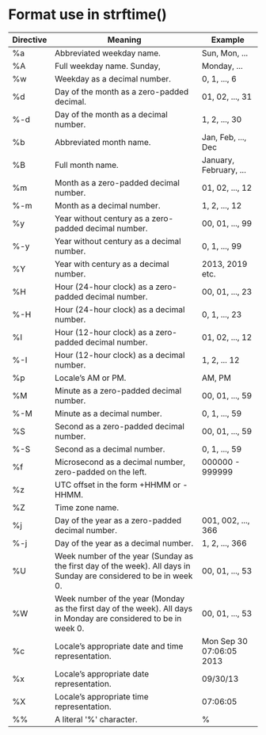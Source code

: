 # Format use in strftime()

| Directive	| Meaning | Example |
| ----------- | ----------- | ----------- |
| %a	        | Abbreviated weekday name.	                                                                                              | Sun, Mon, ... |
| %A	        | Full weekday name.	Sunday,                                                                                           | Monday, ... |
| %w	        | Weekday as a decimal number.	                                                                                          | 0, 1, ..., 6 |
| %d	        | Day of the month as a zero-padded decimal.	                                                                          | 01, 02, ..., 31 |
| %-d	        | Day of the month as a decimal number.	                                                                                  | 1, 2, ..., 30 |
| %b	        | Abbreviated month name.	                                                                                              | Jan, Feb, ..., Dec |
| %B	        | Full month name.	                                                                                                      | January, February, ... |
| %m	        | Month as a zero-padded decimal number.	                                                                              | 01, 02, ..., 12 |
| %-m	        | Month as a decimal number.	                                                                                          | 1, 2, ..., 12 |
| %y	        | Year without century as a zero-padded decimal number.	                                                                  | 00, 01, ..., 99 |
| %-y	        | Year without century as a decimal number.	                                                                              | 0, 1, ..., 99 |
| %Y	        | Year with century as a decimal number.	                                                                              | 2013, 2019 etc. |
| %H	        | Hour (24-hour clock) as a zero-padded decimal number.	                                                                  | 00, 01, ..., 23 |
| %-H	        | Hour (24-hour clock) as a decimal number.	                                                                              | 0, 1, ..., 23 |
| %I	        | Hour (12-hour clock) as a zero-padded decimal number.	                                                                  | 01, 02, ..., 12 |
| %-I	        | Hour (12-hour clock) as a decimal number.	                                                                              | 1, 2, ... 12 |
| %p	        | Locale’s AM or PM.	                                                                                                  | AM, PM |
| %M	        | Minute as a zero-padded decimal number.	                                                                              | 00, 01, ..., 59 |
| %-M	        | Minute as a decimal number.	                                                                                          | 0, 1, ..., 59 |
| %S	        | Second as a zero-padded decimal number.	                                                                              | 00, 01, ..., 59 |
| %-S	        | Second as a decimal number.	                                                                                          | 0, 1, ..., 59 |
| %f	        | Microsecond as a decimal number, zero-padded on the left.	                                                              | 000000 - 999999 |
| %z	        | UTC offset in the form +HHMM or -HHMM.	                                                                              | |
| %Z	        | Time zone name.	                                                                                                      | |
| %j	        | Day of the year as a zero-padded decimal number.	                                                                      | 001, 002, ..., 366 |
| %-j	        | Day of the year as a decimal number.	                                                                                  | 1, 2, ..., 366 |
| %U	        | Week number of the year (Sunday as the first day of the week). All days in Sunday are considered to be in week 0.       | 00, 01, ..., 53 |
| %W	        | Week number of the year (Monday as the first day of the week). All days in Monday are considered to be in week 0.       | 00, 01, ..., 53 |
| %c	        | Locale’s appropriate date and time representation.	                                                                  | Mon Sep 30 07:06:05 2013 |
| %x	        | Locale’s appropriate date representation.	                                                                              | 09/30/13 |
| %X	        | Locale’s appropriate time representation.	                                                                              | 07:06:05 |
| %%	        | A literal '%' character.	                                                                                              | %  |